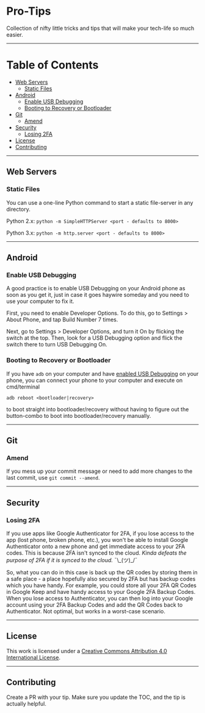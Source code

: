 # Pro-Tips

Collection of nifty little tricks and tips that will make your tech-life so much easier.

---

# Table of Contents

- [Web Servers](#web-servers)
  - [Static Files](#ws-static-files)
- [Android](#android)
  - [Enable USB Debugging](#android-enable-usb-debugging)
  - [Booting to Recovery or Bootloader](#android-reboot-recovery)
- [Git](#git)
  - [Amend](#git-amend)
- [Security](#security)
  - [Losing 2FA](#security-losing-2fa)
- [License](#license)
- [Contributing](#contributing)
---

<a id="web-servers"></a>
## Web Servers

<a id="ws-static-files"></a>
### Static Files

You can use a one-line Python command to start a static file-server in any directory.

Python 2.x: `python -m SimpleHTTPServer <port - defaults to 8000>`

Python 3.x: `python -m http.server <port - defaults to 8000>`

---

<a id="android"></a>
## Android

<a id="android-enable-usb-debugging"></a>
### Enable USB Debugging

A good practice is to enable USB Debugging on your Android phone as soon as you get it, just in case it goes haywire someday and you need to use your computer to fix it.

First, you need to enable Developer Options. To do this, go to Settings > About Phone, and tap Build Number 7 times.

Next, go to Settings > Developer Options, and turn it On by flicking the switch at the top. Then, look for a USB Debugging option and flick the switch there to turn USB Debugging On.

<a id="android-reboot-recovery"></a>
### Booting to Recovery or Bootloader

If you have `adb` on your computer and have [enabled USB Debugging](#android-enable-usb-debugging) on your phone, you can connect your phone to your computer and execute on cmd/terminal

`adb reboot <bootloader|recovery>`

to boot straight into bootloader/recovery without having to figure out the button-combo to boot into bootloader/recovery manually.

---

<a id="git"></a>
## Git

<a id="git-amend"></a>
### Amend

If you mess up your commit message or need to add more changes to the last commit, use `git commit --amend`.

---

<a id="security"></a>
## Security

<a id="security-losing-2fa"></a>
### Losing 2FA

If you use apps like Google Authenticator for 2FA, if you lose access to the app (lost phone, broken phone, etc.), you won't be able to install Google Authenticator onto a new phone and get immediate access to your 2FA codes. This is because 2FA isn't synced to the cloud. _Kinda defeats the purpose of 2FA if it is synced to the cloud._ ¯\\\_(ツ)_/¯

So, what you can do in this case is back up the QR codes by storing them in a safe place - a place hopefully also secured by 2FA but has backup codes which you have handy. For example, you could store all your 2FA QR Codes in Google Keep and have handy access to your Google 2FA Backup Codes. When you lose access to Authenticator, you can then log into your Google account using your 2FA Backup Codes and add the QR Codes back to Authenticator. Not optimal, but works in a worst-case scenario.

---

<a id="license"></a>
## License

This work is licensed under a [Creative Commons Attribution 4.0 International License](https://creativecommons.org/licenses/by/4.0/).

---

<a id="contributing"></a>
## Contributing

Create a PR with your tip. Make sure you update the TOC, and the tip is actually helpful.